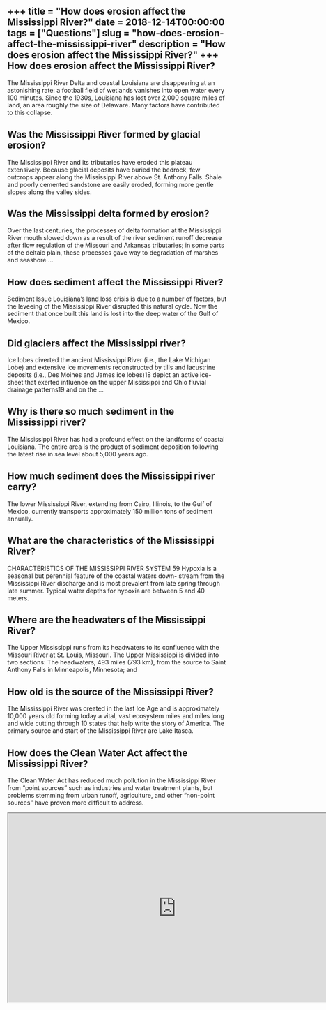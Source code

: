 +++
title = "How does erosion affect the Mississippi River?"
date = 2018-12-14T00:00:00
tags = ["Questions"]
slug = "how-does-erosion-affect-the-mississippi-river"
description = "How does erosion affect the Mississippi River?"
+++
How does erosion affect the Mississippi River?
----------------------------------------------

The Mississippi River Delta and coastal Louisiana are disappearing at an astonishing rate: a football field of wetlands vanishes into open water every 100 minutes. Since the 1930s, Louisiana has lost over 2,000 square miles of land, an area roughly the size of Delaware. Many factors have contributed to this collapse.

Was the Mississippi River formed by glacial erosion?
----------------------------------------------------

The Mississippi River and its tributaries have eroded this plateau extensively. Because glacial deposits have buried the bedrock, few outcrops appear along the Mississippi River above St. Anthony Falls. Shale and poorly cemented sandstone are easily eroded, forming more gentle slopes along the valley sides.

Was the Mississippi delta formed by erosion?
--------------------------------------------

Over the last centuries, the processes of delta formation at the Mississippi River mouth slowed down as a result of the river sediment runoff decrease after flow regulation of the Missouri and Arkansas tributaries; in some parts of the deltaic plain, these processes gave way to degradation of marshes and seashore …

How does sediment affect the Mississippi River?
-----------------------------------------------

Sediment Issue Louisiana’s land loss crisis is due to a number of factors, but the leveeing of the Mississippi River disrupted this natural cycle. Now the sediment that once built this land is lost into the deep water of the Gulf of Mexico.

Did glaciers affect the Mississippi river?
------------------------------------------

Ice lobes diverted the ancient Mississippi River (i.e., the Lake Michigan Lobe) and extensive ice movements reconstructed by tills and lacustrine deposits (i.e., Des Moines and James ice lobes)18 depict an active ice-sheet that exerted influence on the upper Mississippi and Ohio fluvial drainage patterns19 and on the …

Why is there so much sediment in the Mississippi river?
-------------------------------------------------------

The Mississippi River has had a profound effect on the landforms of coastal Louisiana. The entire area is the product of sediment deposition following the latest rise in sea level about 5,000 years ago.

How much sediment does the Mississippi river carry?
---------------------------------------------------

The lower Mississippi River, extending from Cairo, Illinois, to the Gulf of Mexico, currently transports approximately 150 million tons of sediment annually.

What are the characteristics of the Mississippi River?
------------------------------------------------------

CHARACTERISTICS OF THE MISSISSIPPI RIVER SYSTEM 59 Hypoxia is a seasonal but perennial feature of the coastal waters down- stream from the Mississippi River discharge and is most prevalent from late spring through late summer. Typical water depths for hypoxia are between 5 and 40 meters.

Where are the headwaters of the Mississippi River?
--------------------------------------------------

The Upper Mississippi runs from its headwaters to its confluence with the Missouri River at St. Louis, Missouri. The Upper Mississippi is divided into two sections: The headwaters, 493 miles (793 km), from the source to Saint Anthony Falls in Minneapolis, Minnesota; and

How old is the source of the Mississippi River?
-----------------------------------------------

The Mississippi River was created in the last Ice Age and is approximately 10,000 years old forming today a vital, vast ecosystem miles and miles long and wide cutting through 10 states that help write the story of America. The primary source and start of the Mississippi River are Lake Itasca.

How does the Clean Water Act affect the Mississippi River?
----------------------------------------------------------

The Clean Water Act has reduced much pollution in the Mississippi River from “point sources” such as industries and water treatment plants, but problems stemming from urban runoff, agriculture, and other “non-point sources” have proven more difficult to address.

<iframe allow="accelerometer; autoplay; clipboard-write; encrypted-media; gyroscope; picture-in-picture" allowfullscreen="" class="__youtube_prefs__  epyt-is-override  no-lazyload" data-no-lazy="1" data-origheight="433" data-origwidth="770" data-skipgform_ajax_framebjll="" height="433" id="_ytid_46134" loading="lazy" src="https://www.youtube.com/embed/Tl04bfumzHE?enablejsapi=1&autoplay=0&cc_load_policy=0&cc_lang_pref=&iv_load_policy=1&loop=0&modestbranding=0&rel=1&fs=1&playsinline=0&autohide=2&theme=dark&color=red&controls=1&" title="YouTube player" width="770"></iframe>